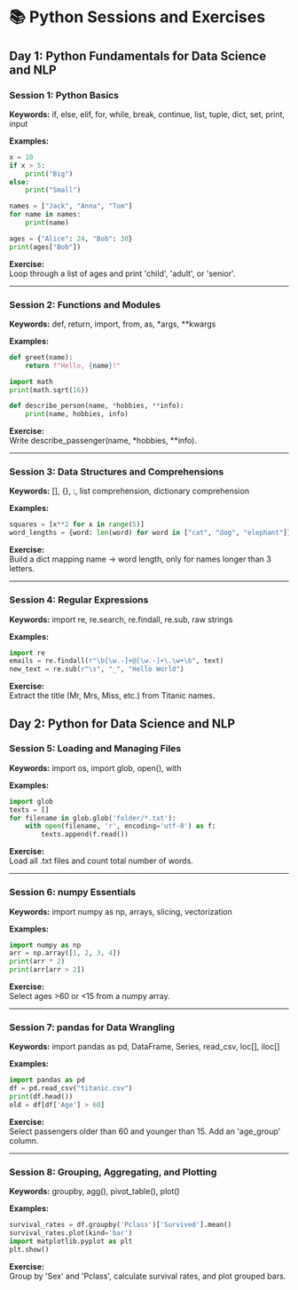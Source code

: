 
# 📚 Python Sessions and Exercises

## Day 1: Python Fundamentals for Data Science and NLP

### Session 1: Python Basics
**Keywords:** if, else, elif, for, while, break, continue, list, tuple, dict, set, print, input

**Examples:**
```python
x = 10
if x > 5:
    print("Big")
else:
    print("Small")

names = ["Jack", "Anna", "Tom"]
for name in names:
    print(name)

ages = {"Alice": 24, "Bob": 30}
print(ages["Bob"])
```

**Exercise:**  
Loop through a list of ages and print 'child', 'adult', or 'senior'.

---

### Session 2: Functions and Modules
**Keywords:** def, return, import, from, as, *args, **kwargs

**Examples:**
```python
def greet(name):
    return f"Hello, {name}!"

import math
print(math.sqrt(16))

def describe_person(name, *hobbies, **info):
    print(name, hobbies, info)
```

**Exercise:**  
Write describe_passenger(name, *hobbies, **info).

---

### Session 3: Data Structures and Comprehensions
**Keywords:** [], {}, :, list comprehension, dictionary comprehension

**Examples:**
```python
squares = [x**2 for x in range(5)]
word_lengths = {word: len(word) for word in ["cat", "dog", "elephant"]}
```

**Exercise:**  
Build a dict mapping name -> word length, only for names longer than 3 letters.

---

### Session 4: Regular Expressions
**Keywords:** import re, re.search, re.findall, re.sub, raw strings

**Examples:**
```python
import re
emails = re.findall(r"\b[\w.-]+@[\w.-]+\.\w+\b", text)
new_text = re.sub(r"\s", "_", "Hello World")
```

**Exercise:**  
Extract the title (Mr, Mrs, Miss, etc.) from Titanic names.

## Day 2: Python for Data Science and NLP

### Session 5: Loading and Managing Files
**Keywords:** import os, import glob, open(), with

**Examples:**
```python
import glob
texts = []
for filename in glob.glob('folder/*.txt'):
    with open(filename, 'r', encoding='utf-8') as f:
        texts.append(f.read())
```

**Exercise:**  
Load all .txt files and count total number of words.

---

### Session 6: numpy Essentials
**Keywords:** import numpy as np, arrays, slicing, vectorization

**Examples:**
```python
import numpy as np
arr = np.array([1, 2, 3, 4])
print(arr * 2)
print(arr[arr > 2])
```

**Exercise:**  
Select ages >60 or <15 from a numpy array.

---

### Session 7: pandas for Data Wrangling
**Keywords:** import pandas as pd, DataFrame, Series, read_csv, loc[], iloc[]

**Examples:**
```python
import pandas as pd
df = pd.read_csv("titanic.csv")
print(df.head())
old = df[df['Age'] > 60]
```

**Exercise:**  
Select passengers older than 60 and younger than 15. Add an 'age_group' column.

---

### Session 8: Grouping, Aggregating, and Plotting
**Keywords:** groupby, agg(), pivot_table(), plot()

**Examples:**
```python
survival_rates = df.groupby('Pclass')['Survived'].mean()
survival_rates.plot(kind='bar')
import matplotlib.pyplot as plt
plt.show()
```

**Exercise:**  
Group by 'Sex' and 'Pclass', calculate survival rates, and plot grouped bars.
